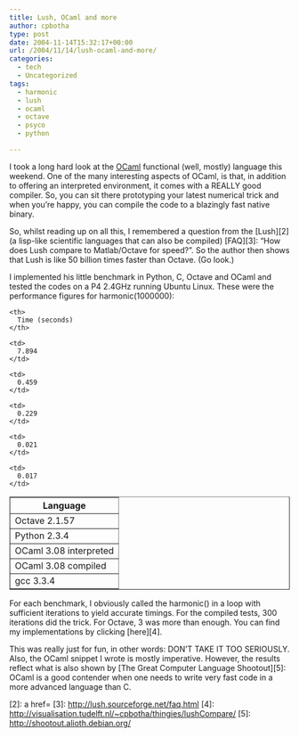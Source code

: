 ```yaml
---
title: Lush, OCaml and more
author: cpbotha
type: post
date: 2004-11-14T15:32:17+00:00
url: /2004/11/14/lush-ocaml-and-more/
categories:
  - tech
  - Uncategorized
tags:
  - harmonic
  - lush
  - ocaml
  - octave
  - psyco
  - python

---
```

I took a long hard look at the [OCaml][1] functional (well, mostly) language this weekend. One of the many interesting aspects of OCaml, is that, in addition to offering an interpreted environment, it comes with a REALLY good compiler. So, you can sit there prototyping your latest numerical trick and when you&#8217;re happy, you can compile the code to a blazingly fast native binary.

So, whilst reading up on all this, I remembered a question from the [Lush][2] (a lisp-like scientific languages that can also be compiled) [FAQ][3]: &#8220;How does Lush compare to Matlab/Octave for speed?&#8221;. So the author then shows that Lush is like 50 billion times faster than Octave. (Go look.)

I implemented his little benchmark in Python, C, Octave and OCaml and tested the codes on a P4 2.4GHz running Ubuntu Linux. These were the performance figures for harmonic(1000000):

<table border="1">
  <tr>
    <th>
      Language
    </th>
    
    <th>
      Time (seconds)
    </th>
  </tr>
  
  <tr>
    <td>
      Octave 2.1.57
    </td>
    
    <td>
      7.894
    </td>
  </tr>
  
  <tr>
    <td>
      Python 2.3.4
    </td>
    
    <td>
      0.459
    </td>
  </tr>
  
  <tr>
    <td>
      OCaml 3.08 interpreted
    </td>
    
    <td>
      0.229
    </td>
  </tr>
  
  <tr>
    <td>
      OCaml 3.08 compiled
    </td>
    
    <td>
      0.021
    </td>
  </tr>
  
  <tr>
    <td>
      gcc 3.3.4
    </td>
    
    <td>
      0.017
    </td>
  </tr>
</table>

For each benchmark, I obviously called the harmonic() in a loop with sufficient iterations to yield accurate timings. For the compiled tests, 300 iterations did the trick. For Octave, 3 was more than enough. You can find my implementations by clicking [here][4].

This was really just for fun, in other words: DON&#8217;T TAKE IT TOO SERIOUSLY. Also, the OCaml snippet I wrote is mostly imperative. However, the results reflect what is also shown by [The Great Computer Language Shootout][5]: OCaml is a good contender when one needs to write very fast code in a more advanced language than C.

 [1]: http://www.ocaml.org/
 [2]: a href=
 [3]: http://lush.sourceforge.net/faq.html
 [4]: http://visualisation.tudelft.nl/~cpbotha/thingies/lushCompare/
 [5]: http://shootout.alioth.debian.org/